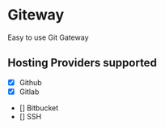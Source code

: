 # Giteway

Easy to use Git Gateway

## Hosting Providers supported

- [x] Github
- [x] Gitlab
- [] Bitbucket
- [] SSH
